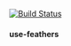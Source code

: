 [![Build Status](https://travis-ci.org/indatawetrust/use-feathers.svg?branch=master)](https://travis-ci.org/indatawetrust/use-feathers)

#### use-feathers
